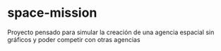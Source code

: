 # space-mission
Proyecto pensado para simular la creación de una agencia espacial sin gráficos y poder competir con otras agencias
